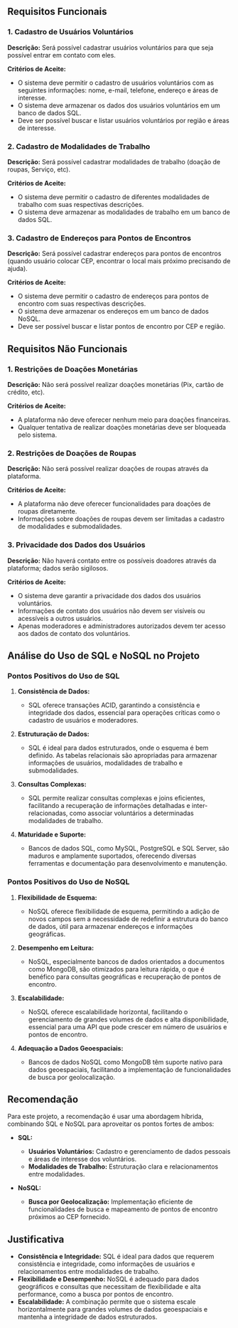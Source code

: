 ## Requisitos Funcionais

### 1. Cadastro de Usuários Voluntários

**Descrição:**
Será possível cadastrar usuários voluntários para que seja possível entrar em contato com eles.

**Critérios de Aceite:**
- O sistema deve permitir o cadastro de usuários voluntários com as seguintes informações: nome, e-mail, telefone, endereço e áreas de interesse.
- O sistema deve armazenar os dados dos usuários voluntários em um banco de dados SQL.
- Deve ser possível buscar e listar usuários voluntários por região e áreas de interesse.

### 2. Cadastro de Modalidades de Trabalho

**Descrição:**
Será possível cadastrar modalidades de trabalho (doação de roupas, Serviço, etc).

**Critérios de Aceite:**
- O sistema deve permitir o cadastro de diferentes modalidades de trabalho com suas respectivas descrições.
- O sistema deve armazenar as modalidades de trabalho em um banco de dados SQL.

### 3. Cadastro de Endereços para Pontos de Encontros

**Descrição:**
Será possível cadastrar endereços para pontos de encontros (quando usuário colocar CEP, encontrar o local mais próximo precisando de ajuda).

**Critérios de Aceite:**
- O sistema deve permitir o cadastro de endereços para pontos de encontro com suas respectivas descrições.
- O sistema deve armazenar os endereços em um banco de dados NoSQL.
- Deve ser possível buscar e listar pontos de encontro por CEP e região.

## Requisitos Não Funcionais

### 1. Restrições de Doações Monetárias

**Descrição:**
Não será possível realizar doações monetárias (Pix, cartão de crédito, etc).

**Critérios de Aceite:**
- A plataforma não deve oferecer nenhum meio para doações financeiras.
- Qualquer tentativa de realizar doações monetárias deve ser bloqueada pelo sistema.

### 2. Restrições de Doações de Roupas

**Descrição:**
Não será possível realizar doações de roupas através da plataforma.

**Critérios de Aceite:**
- A plataforma não deve oferecer funcionalidades para doações de roupas diretamente.
- Informações sobre doações de roupas devem ser limitadas a cadastro de modalidades e submodalidades.

### 3. Privacidade dos Dados dos Usuários

**Descrição:**
Não haverá contato entre os possíveis doadores através da plataforma; dados serão sigilosos.

**Critérios de Aceite:**
- O sistema deve garantir a privacidade dos dados dos usuários voluntários.
- Informações de contato dos usuários não devem ser visíveis ou acessíveis a outros usuários.
- Apenas moderadores e administradores autorizados devem ter acesso aos dados de contato dos voluntários.

## Análise do Uso de SQL e NoSQL no Projeto

### Pontos Positivos do Uso de SQL

1. **Consistência de Dados:**
   - SQL oferece transações ACID, garantindo a consistência e integridade dos dados, essencial para operações críticas como o cadastro de usuários e moderadores.

2. **Estruturação de Dados:**
   - SQL é ideal para dados estruturados, onde o esquema é bem definido. As tabelas relacionais são apropriadas para armazenar informações de usuários, modalidades de trabalho e submodalidades.

3. **Consultas Complexas:**
   - SQL permite realizar consultas complexas e joins eficientes, facilitando a recuperação de informações detalhadas e inter-relacionadas, como associar voluntários a determinadas modalidades de trabalho.

4. **Maturidade e Suporte:**
   - Bancos de dados SQL, como MySQL, PostgreSQL e SQL Server, são maduros e amplamente suportados, oferecendo diversas ferramentas e documentação para desenvolvimento e manutenção.

### Pontos Positivos do Uso de NoSQL

1. **Flexibilidade de Esquema:**
   - NoSQL oferece flexibilidade de esquema, permitindo a adição de novos campos sem a necessidade de redefinir a estrutura do banco de dados, útil para armazenar endereços e informações geográficas.

2. **Desempenho em Leitura:**
   - NoSQL, especialmente bancos de dados orientados a documentos como MongoDB, são otimizados para leitura rápida, o que é benéfico para consultas geográficas e recuperação de pontos de encontro.

3. **Escalabilidade:**
   - NoSQL oferece escalabilidade horizontal, facilitando o gerenciamento de grandes volumes de dados e alta disponibilidade, essencial para uma API que pode crescer em número de usuários e pontos de encontro.

4. **Adequação a Dados Geoespaciais:**
   - Bancos de dados NoSQL como MongoDB têm suporte nativo para dados geoespaciais, facilitando a implementação de funcionalidades de busca por geolocalização.

## Recomendação

Para este projeto, a recomendação é usar uma abordagem híbrida, combinando SQL e NoSQL para aproveitar os pontos fortes de ambos:

- **SQL:**
  - **Usuários Voluntários:** Cadastro e gerenciamento de dados pessoais e áreas de interesse dos voluntários.
  - **Modalidades de Trabalho:** Estruturação clara e relacionamentos entre modalidades.

- **NoSQL:**
  - **Busca por Geolocalização:** Implementação eficiente de funcionalidades de busca e mapeamento de pontos de encontro próximos ao CEP fornecido.

## Justificativa

- **Consistência e Integridade:** SQL é ideal para dados que requerem consistência e integridade, como informações de usuários e relacionamentos entre modalidades de trabalho.
- **Flexibilidade e Desempenho:** NoSQL é adequado para dados geográficos e consultas que necessitam de flexibilidade e alta performance, como a busca por pontos de encontro.
- **Escalabilidade:** A combinação permite que o sistema escale horizontalmente para grandes volumes de dados geoespaciais e mantenha a integridade de dados estruturados.
